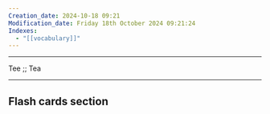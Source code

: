 ```yaml
---
Creation_date: 2024-10-18 09:21
Modification_date: Friday 18th October 2024 09:21:24
Indexes:
  - "[[vocabulary]]"
---
```


----

Tee ;; Tea
<!--SR:!2024-11-03,4,270-->



















---
## Flash cards section
